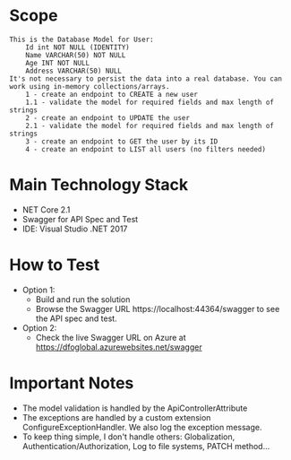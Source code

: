 # Scope

	This is the Database Model for User:
		Id int NOT NULL (IDENTITY)
		Name VARCHAR(50) NOT NULL
		Age INT NOT NULL
		Address VARCHAR(50) NULL
	It's not necessary to persist the data into a real database. You can work using in-memory collections/arrays.
		1 - create an endpoint to CREATE a new user
		1.1 - validate the model for required fields and max length of strings
		2 - create an endpoint to UPDATE the user
		2.1 - validate the model for required fields and max length of strings
		3 - create an endpoint to GET the user by its ID
		4 - create an endpoint to LIST all users (no filters needed)

# Main Technology Stack

- NET Core 2.1
- Swagger for API Spec and Test
- IDE: Visual Studio .NET 2017

# How to Test

- Option 1:
	- Build and run the solution
	- Browse the Swagger URL https://localhost:44364/swagger to see the API spec and test.
- Option 2:
	- Check the live Swagger URL on Azure at https://dfoglobal.azurewebsites.net/swagger

# Important Notes

- The model validation is handled by the ApiControllerAttribute
- The exceptions are handled by a custom extension ConfigureExceptionHandler. We also log the exception message.
- To keep thing simple, I don't handle others: Globalization, Authentication/Authorization, Log to file systems, PATCH method...
